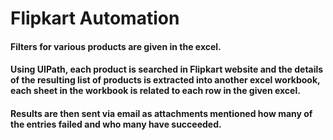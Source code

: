 # Flipkart Automation

#### Filters for various products are given in the excel.
#### Using UIPath, each product is searched in Flipkart website and the details of the resulting list of products is extracted into another excel workbook, each sheet in the workbook is related to each row in the given excel.
#### Results are then sent via email as attachments mentioned how many of the entries failed and who many have succeeded.
